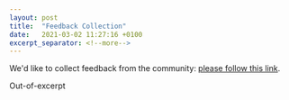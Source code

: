 ```yaml
---
layout: post
title:  "Feedback Collection"
date:   2021-03-02 11:27:16 +0100
excerpt_separator: <!--more-->
---
```


We'd like to collect feedback from the community: [please follow this
link](https://docs.google.com/forms/d/e/1FAIpQLScJCUgXkjLLVY-U1brOwYEjvkO5mQDWLbESdJ8LiHXeN3PBQg/viewform).

<!--more-->
Out-of-excerpt
